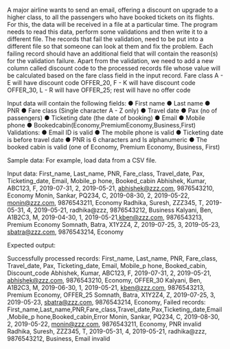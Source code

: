 
A major airline wants to send an email, offering a discount on upgrade to a higher class, to all the passengers who have booked tickets on its flights. For this, the data will be received in a file at a particular time.
The program needs to read this data, perform some validations and then write it to a different file. The records that fail the validation, need to be put into a different file so that someone can look at them and fix the problem. Each failing record should have an additional field that will contain the reason(s) for the validation failure.
Apart from the validation, we need to add a new column called discount code to the processed records file whose value will be calculated based on the fare class field in the input record. Fare class A - E will have discount code OFFER_20, F - K will have discount code OFFER_30, L - R will have OFFER_25; rest will have no offer code

Input data will contain the following fields:
● First name
● Last name ● PNR
● Fare class (Single character A - Z only)
● Travel date
● Pax (no of passengers)
● Ticketing date (the date of booking)
● Email
● Mobile phone
● Bookedcabin(Economy,PremiumEconomy,Business,First)
Validations:
● Email ID is valid
● The mobile phone is valid
● Ticketing date is before travel date
● PNR is 6 characters and Is alphanumeric
● The booked cabin is valid (one of Economy, Premium Economy,
Business, First)

Sample data: ​For example, load data from a CSV file.

Input data:
First_name, Last_name, PNR, Fare_class, Travel_date, Pax, Ticketing_date, Email, Mobile_p hone, Booked_cabin
Abhishek, Kumar, ABC123, F, 2019-07-31, 2, 2019-05-21, abhishek@zzz.com, 9876543210, Economy
Monin, Sankar, PQ234, C, 2019-08-30, 2, 2019-05-22, monin@zzz.com, 9876543211, Economy Radhika, Suresh, ZZZ345, T, 2019-05-31, 4, 2019-05-21, radhika@zzz, 9876543212, Business Kalyani, Ben, A1B2C3, M, 2019-04-30, 1, 2019-05-21, ​kben@zzz.com​, 9876543213, Premium Economy Somnath, Batra, X1Y2Z4, Z, 2019-07-25, 3, 2019-05-23, sbatra@zzz.com, 9876543214, Economy

Expected output: 

​Successfully processed records:
First_name, Last_name, PNR, Fare_class, Travel_date, Pax, Ticketing_date, Email, Mobile_p hone, Booked_cabin, Discount_code
Abhishek, Kumar, ABC123, F, 2019-07-31, 2, 2019-05-21, ​abhishek@zzz.com​, 9876543210, Economy, OFFER_30
Kalyani, Ben, A1B2C3, M, 2019-06-30, 1, 2019-05-21, kben@zzz.com, 9876543213, Premium Economy, OFFER_25
Somnath, Batra, X1Y2Z4, Z, 2019-07-25, 3, 2019-05-23, sbatra@zzz.com, 9876543214, Economy,
Failed records:
First_name,Last_name,PNR,Fare_class,Travel_date,Pax,Ticketing_date,Email,Mobile_p hone,Booked_cabin,Error
Monin, Sankar, PQ234, C, 2019-08-30, 2, 2019-05-22, monin@zzz.com, 9876543211, Economy, PNR invalid
Radhika, Suresh, ZZZ345, T, 2019-05-31, 4, 2019-05-21, radhika@zzz, 9876543212, Business, Email invalid
